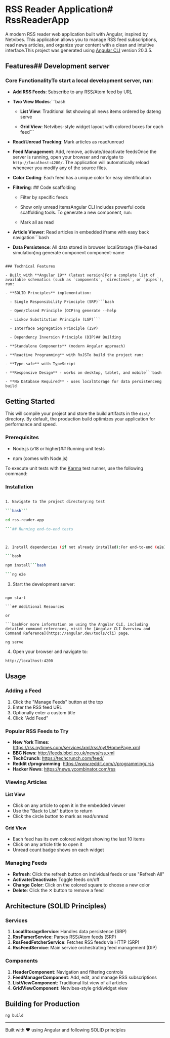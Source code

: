 # RSS Reader Application# RssReaderApp



A modern RSS reader web application built with Angular, inspired by Netvibes. This application allows you to manage RSS feed subscriptions, read news articles, and organize your content with a clean and intuitive interface.This project was generated using [Angular CLI](https://github.com/angular/angular-cli) version 20.3.5.



## Features## Development server



### Core FunctionalityTo start a local development server, run:

- **Add RSS Feeds**: Subscribe to any RSS/Atom feed by URL

- **Two View Modes**:```bash

  - **List View**: Traditional list showing all news items ordered by dateng serve

  - **Grid View**: Netvibes-style widget layout with colored boxes for each feed```

- **Read/Unread Tracking**: Mark articles as read/unread

- **Feed Management**: Add, remove, activate/deactivate feedsOnce the server is running, open your browser and navigate to `http://localhost:4200/`. The application will automatically reload whenever you modify any of the source files.

- **Color Coding**: Each feed has a unique color for easy identification

- **Filtering**: ## Code scaffolding

  - Filter by specific feeds

  - Show only unread itemsAngular CLI includes powerful code scaffolding tools. To generate a new component, run:

  - Mark all as read

- **Article Viewer**: Read articles in embedded iframe with easy back navigation```bash

- **Data Persistence**: All data stored in browser localStorage (file-based simulation)ng generate component component-name

```

### Technical Features

- Built with **Angular 19** (latest version)For a complete list of available schematics (such as `components`, `directives`, or `pipes`), run:

- **SOLID Principles** implementation:

  - Single Responsibility Principle (SRP)```bash

  - Open/Closed Principle (OCP)ng generate --help

  - Liskov Substitution Principle (LSP)```

  - Interface Segregation Principle (ISP)

  - Dependency Inversion Principle (DIP)## Building

- **Standalone Components** (modern Angular approach)

- **Reactive Programming** with RxJSTo build the project run:

- **Type-safe** with TypeScript

- **Responsive Design** - works on desktop, tablet, and mobile```bash

- **No Database Required** - uses localStorage for data persistenceng build

```

## Getting Started

This will compile your project and store the build artifacts in the `dist/` directory. By default, the production build optimizes your application for performance and speed.

### Prerequisites

- Node.js (v18 or higher)## Running unit tests

- npm (comes with Node.js)

To execute unit tests with the [Karma](https://karma-runner.github.io) test runner, use the following command:

### Installation

```bash

1. Navigate to the project directory:ng test

```bash```

cd rss-reader-app

```## Running end-to-end tests



2. Install dependencies (if not already installed):For end-to-end (e2e) testing, run:

```bash

npm install```bash

```ng e2e

```

3. Start the development server:

```bashAngular CLI does not come with an end-to-end testing framework by default. You can choose one that suits your needs.

npm start

```## Additional Resources

or

```bashFor more information on using the Angular CLI, including detailed command references, visit the [Angular CLI Overview and Command Reference](https://angular.dev/tools/cli) page.

ng serve
```

4. Open your browser and navigate to:
```
http://localhost:4200
```

## Usage

### Adding a Feed

1. Click the "Manage Feeds" button at the top
2. Enter the RSS feed URL
3. Optionally enter a custom title
4. Click "Add Feed"

### Popular RSS Feeds to Try

- **New York Times**: https://rss.nytimes.com/services/xml/rss/nyt/HomePage.xml
- **BBC News**: http://feeds.bbci.co.uk/news/rss.xml
- **TechCrunch**: https://techcrunch.com/feed/
- **Reddit r/programming**: https://www.reddit.com/r/programming/.rss
- **Hacker News**: https://news.ycombinator.com/rss

### Viewing Articles

#### List View
- Click on any article to open it in the embedded viewer
- Use the "Back to List" button to return
- Click the circle button to mark as read/unread

#### Grid View
- Each feed has its own colored widget showing the last 10 items
- Click on any article title to open it
- Unread count badge shows on each widget

### Managing Feeds

- **Refresh**: Click the refresh button on individual feeds or use "Refresh All"
- **Activate/Deactivate**: Toggle feeds on/off
- **Change Color**: Click on the colored square to choose a new color
- **Delete**: Click the ✕ button to remove a feed

## Architecture (SOLID Principles)

### Services
1. **LocalStorageService**: Handles data persistence (SRP)
2. **RssParserService**: Parses RSS/Atom feeds (SRP)
3. **RssFeedFetcherService**: Fetches RSS feeds via HTTP (SRP)
4. **RssFeedService**: Main service orchestrating feed management (DIP)

### Components
1. **HeaderComponent**: Navigation and filtering controls
2. **FeedManagerComponent**: Add, edit, and manage RSS subscriptions
3. **ListViewComponent**: Traditional list view of all articles
4. **GridViewComponent**: Netvibes-style grid/widget view

## Building for Production

```bash
ng build
```

---

Built with ❤️ using Angular and following SOLID principles
